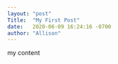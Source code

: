 ```yaml
---
layout: "post"
Title:  "My First Post"
date:   2020-06-09 16:24:16 -0700
author: "Allison"
---
```

my content

